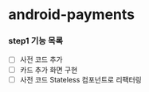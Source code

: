 # android-payments

### step1 기능 목록
- [ ] 사전 코드 추가 
- [ ] 카드 추가 화면 구현  
- [ ] 사전 코드 Stateless 컴포넌트로 리팩터링 
